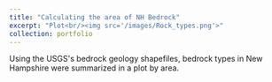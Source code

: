 ```yaml
---
title: "Calculating the area of NH Bedrock"
excerpt: "Plot<br/><img src='/images/Rock_types.png'>"
collection: portfolio
---
```


Using the USGS's bedrock geology shapefiles, bedrock types in New Hampshire were summarized in a plot by area.
